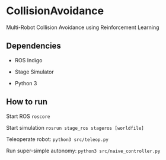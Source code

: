 # CollisionAvoidance
Multi-Robot Collision Avoidance using Reinforcement Learning

## Dependencies
- ROS Indigo

- Stage Simulator

- Python 3

## How to run
Start ROS `roscore`

Start simulation `rosrun stage_ros stageros [worldfile]`

Teleoperate robot: `python3 src/teleop.py`

Run super-simple autonomy: `python3 src/naive_controller.py`

